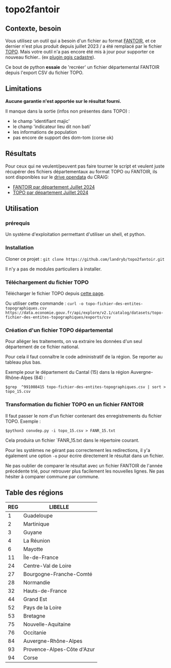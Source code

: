 # topo2fantoir

## Contexte, besoin

Vous utilisez un outil qui a besoin d'un fichier au format
[FANTOIR](https://fr.wikipedia.org/wiki/FANTOIR), et ce dernier n'est plus
produit depuis juillet 2023 / a été remplacé par le fichier
[TOPO](https://www.data.gouv.fr/fr/datasets/fichier-des-entites-topographiques-topo-dgfip-1/).
Mais votre outil n'a pas encore été mis à jour pour supporter ce nouveau
fichier.. (ex [plugin qgis cadastre](https://github.com/3liz/QgisCadastrePlugin/issues/345)).

Ce bout de python **essaie** de 'recréer' un fichier départemental FANTOIR depuis
l'export CSV du fichier TOPO.


## Limitations

**Aucune garantie n'est apportée sur le résultat fourni.**

Il manque dans la sortie (infos non présentes dans TOPO) :
- le champ 'identifiant majic'
- le champ 'indicateur lieu dit non bati'
- les informations de population
- pas encore de support des dom-tom (corse ok)

## Résultats

Pour ceux qui ne veulent/peuvent pas faire tourner le script et veulent juste
récupérer des fichiers départementaux au format TOPO ou FANTOIR, ils sont
disponibles sur le [drive opendata](https://drive.opendata.craig.fr/s/opendata)
du CRAIG:
- [FANTOIR par département Juillet 2024](https://drive.opendata.craig.fr/s/opendata?path=%2Fadresse%2Ffantoir)
- [TOPO par département Juillet 2024](https://drive.opendata.craig.fr/s/opendata?path=%2Fadresse%2Ftopo)

## Utilisation

### prérequis

Un système d'exploitation permettant d'utiliser un shell, et python.


### Installation

Cloner ce projet : `git clone https://github.com/landryb/topo2fantoir.git`

Il n'y a pas de modules particuliers à installer.


### Téléchargement du fichier TOPO

Télécharger le fichier TOPO depuis [cette page](https://www.data.gouv.fr/fr/datasets/fichier-des-entites-topographiques-topo-dgfip-1/).

Ou utiliser cette commande : `curl -o topo-fichier-des-entites-topographiques.csv https://data.economie.gouv.fr/api/explore/v2.1/catalog/datasets/topo-fichier-des-entites-topographiques/exports/csv`


### Création d'un fichier TOPO départemental

Pour alléger les traitements, on va extraire les données d'un seul département
de ce fichier national.

Pour cela il faut connaître le code administratif de la région. Se reporter au
tableau plus bas.

Exemple pour le département du Cantal (15) dans la région Auvergne-Rhône-Alpes
(84) :

```
$grep  ^991008415 topo-fichier-des-entites-topographiques.csv | sort > topo_15.csv
```

### Transformation du fichier TOPO en un fichier FANTOIR

Il faut passer le nom d'un fichier contenant des enregistrements du fichier
TOPO. Exemple :

```
$python3 convdep.py -i topo_15.csv > FANR_15.txt
```

Cela produira un fichier `FANR_15.txt dans le répertoire courant.

Pour les systèmes ne gérant pas correctement les redirections, il y'a également
une option `-o` pour écrire directement le résultat dans un fichier.

Ne pas oublier de comparer le résultat avec un fichier FANTOIR de l'année
précédente trié, pour retrouver plus facilement les nouvelles lignes. Ne pas
hésiter à comparer commune par commune.


## Table des régions

| REG | LIBELLE                      |
|-----|------------------------------|
| 1   | Guadeloupe                   |
| 2   | Martinique                   |
| 3   | Guyane                       |
| 4   | La Réunion                   |
| 6   | Mayotte                      |
| 11  | Île-de-France                |
| 24  | Centre-Val de Loire          |
| 27  | Bourgogne-Franche-Comté      |
| 28  | Normandie                    |
| 32  | Hauts-de-France              |
| 44  | Grand Est                    |
| 52  | Pays de la Loire             |
| 53  | Bretagne                     |
| 75  | Nouvelle-Aquitaine           |
| 76  | Occitanie                    |
| 84  | Auvergne-Rhône-Alpes         |
| 93  | Provence-Alpes-Côte d'Azur   |
| 94  | Corse                        |


